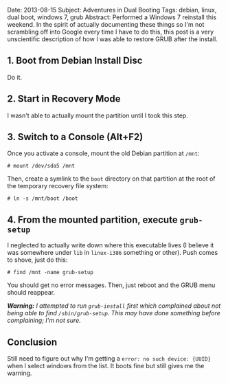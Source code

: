 Date:     2013-08-15
Subject:  Adventures in Dual Booting
Tags:     debian, linux, dual boot, windows 7, grub
Abstract: Performed a Windows 7 reinstall this weekend.  In the spirit of actually documenting these things so I'm not scrambling off into Google every time I have to do this, this post is a very unscientific description of how I was able to restore GRUB after the install.

## 1. Boot from Debian Install Disc

Do it.

## 2. Start in Recovery Mode

I wasn't able to actually mount the partition until I took this step.

## 3. Switch to a Console (Alt+F2)

Once you activate a console, mount the old Debian partition at `/mnt`:

    # mount /dev/sda5 /mnt

Then, create a symlink to the `boot` directory on that partition at the root of the temporary recovery file system:

    # ln -s /mnt/boot /boot

## 4. From the mounted partition, execute `grub-setup`

I neglected to actually write down where this executable lives (I believe it was somewhere under `lib` in `linux-i386` something or other).  Push comes to shove, just do this:

    # find /mnt -name grub-setup

You should get no error messages.  Then, just reboot and the GRUB menu should reappear.

***Warning:*** *I attempted to run `grub-install` first which complained about not being able to find `/sbin/grub-setup`.  This may have done something before complaining; I'm not sure.*

## Conclusion

Still need to figure out why I'm getting a `error: no such device: {UUID}` when I select windows from the list.  It boots fine but still gives me the warning.
